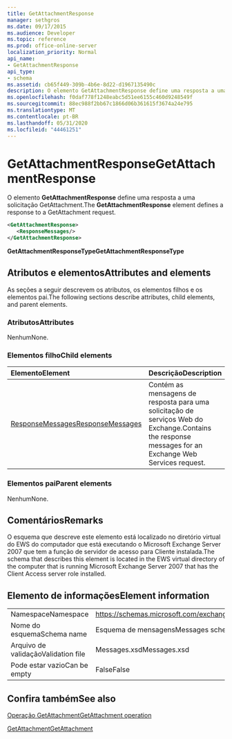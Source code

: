 ```yaml
---
title: GetAttachmentResponse
manager: sethgros
ms.date: 09/17/2015
ms.audience: Developer
ms.topic: reference
ms.prod: office-online-server
localization_priority: Normal
api_name:
- GetAttachmentResponse
api_type:
- schema
ms.assetid: cb65f449-309b-4b6e-8d22-d1967135490c
description: O elemento GetAttachmentResponse define uma resposta a uma solicitação GetAttachment.
ms.openlocfilehash: f0daf778f1248eabc5d51ee6155c460d9248549f
ms.sourcegitcommit: 88ec988f2bb67c1866d06b361615f3674a24e795
ms.translationtype: MT
ms.contentlocale: pt-BR
ms.lasthandoff: 05/31/2020
ms.locfileid: "44461251"
---
```

# <a name="getattachmentresponse"></a><span data-ttu-id="993dd-103">GetAttachmentResponse</span><span class="sxs-lookup"><span data-stu-id="993dd-103">GetAttachmentResponse</span></span>

<span data-ttu-id="993dd-104">O elemento **GetAttachmentResponse** define uma resposta a uma solicitação GetAttachment.</span><span class="sxs-lookup"><span data-stu-id="993dd-104">The **GetAttachmentResponse** element defines a response to a GetAttachment request.</span></span> 
  
```xml
<GetAttachmentResponse>
   <ResponseMessages/>
</GetAttachmentResponse>
```

 <span data-ttu-id="993dd-105">**GetAttachmentResponseType**</span><span class="sxs-lookup"><span data-stu-id="993dd-105">**GetAttachmentResponseType**</span></span>
## <a name="attributes-and-elements"></a><span data-ttu-id="993dd-106">Atributos e elementos</span><span class="sxs-lookup"><span data-stu-id="993dd-106">Attributes and elements</span></span>

<span data-ttu-id="993dd-107">As seções a seguir descrevem os atributos, os elementos filhos e os elementos pai.</span><span class="sxs-lookup"><span data-stu-id="993dd-107">The following sections describe attributes, child elements, and parent elements.</span></span>
  
### <a name="attributes"></a><span data-ttu-id="993dd-108">Atributos</span><span class="sxs-lookup"><span data-stu-id="993dd-108">Attributes</span></span>

<span data-ttu-id="993dd-109">Nenhum</span><span class="sxs-lookup"><span data-stu-id="993dd-109">None.</span></span>
  
### <a name="child-elements"></a><span data-ttu-id="993dd-110">Elementos filho</span><span class="sxs-lookup"><span data-stu-id="993dd-110">Child elements</span></span>

|<span data-ttu-id="993dd-111">**Elemento**</span><span class="sxs-lookup"><span data-stu-id="993dd-111">**Element**</span></span>|<span data-ttu-id="993dd-112">**Descrição**</span><span class="sxs-lookup"><span data-stu-id="993dd-112">**Description**</span></span>|
|:-----|:-----|
|[<span data-ttu-id="993dd-113">ResponseMessages</span><span class="sxs-lookup"><span data-stu-id="993dd-113">ResponseMessages</span></span>](responsemessages.md) <br/> |<span data-ttu-id="993dd-114">Contém as mensagens de resposta para uma solicitação de serviços Web do Exchange.</span><span class="sxs-lookup"><span data-stu-id="993dd-114">Contains the response messages for an Exchange Web Services request.</span></span>  <br/> |
   
### <a name="parent-elements"></a><span data-ttu-id="993dd-115">Elementos pai</span><span class="sxs-lookup"><span data-stu-id="993dd-115">Parent elements</span></span>

<span data-ttu-id="993dd-116">Nenhum</span><span class="sxs-lookup"><span data-stu-id="993dd-116">None.</span></span>
  
## <a name="remarks"></a><span data-ttu-id="993dd-117">Comentários</span><span class="sxs-lookup"><span data-stu-id="993dd-117">Remarks</span></span>

<span data-ttu-id="993dd-118">O esquema que descreve este elemento está localizado no diretório virtual do EWS do computador que está executando o Microsoft Exchange Server 2007 que tem a função de servidor de acesso para Cliente instalada.</span><span class="sxs-lookup"><span data-stu-id="993dd-118">The schema that describes this element is located in the EWS virtual directory of the computer that is running Microsoft Exchange Server 2007 that has the Client Access server role installed.</span></span>
  
## <a name="element-information"></a><span data-ttu-id="993dd-119">Elemento de informações</span><span class="sxs-lookup"><span data-stu-id="993dd-119">Element information</span></span>

|||
|:-----|:-----|
|<span data-ttu-id="993dd-120">Namespace</span><span class="sxs-lookup"><span data-stu-id="993dd-120">Namespace</span></span>  <br/> |https://schemas.microsoft.com/exchange/services/2006/messages  <br/> |
|<span data-ttu-id="993dd-121">Nome do esquema</span><span class="sxs-lookup"><span data-stu-id="993dd-121">Schema name</span></span>  <br/> |<span data-ttu-id="993dd-122">Esquema de mensagens</span><span class="sxs-lookup"><span data-stu-id="993dd-122">Messages schema</span></span>  <br/> |
|<span data-ttu-id="993dd-123">Arquivo de validação</span><span class="sxs-lookup"><span data-stu-id="993dd-123">Validation file</span></span>  <br/> |<span data-ttu-id="993dd-124">Messages.xsd</span><span class="sxs-lookup"><span data-stu-id="993dd-124">Messages.xsd</span></span>  <br/> |
|<span data-ttu-id="993dd-125">Pode estar vazio</span><span class="sxs-lookup"><span data-stu-id="993dd-125">Can be empty</span></span>  <br/> |<span data-ttu-id="993dd-126">False</span><span class="sxs-lookup"><span data-stu-id="993dd-126">False</span></span>  <br/> |
   
## <a name="see-also"></a><span data-ttu-id="993dd-127">Confira também</span><span class="sxs-lookup"><span data-stu-id="993dd-127">See also</span></span>



[<span data-ttu-id="993dd-128">Operação GetAttachment</span><span class="sxs-lookup"><span data-stu-id="993dd-128">GetAttachment operation</span></span>](getattachment-operation.md)
  
[<span data-ttu-id="993dd-129">GetAttachment</span><span class="sxs-lookup"><span data-stu-id="993dd-129">GetAttachment</span></span>](getattachment.md)

